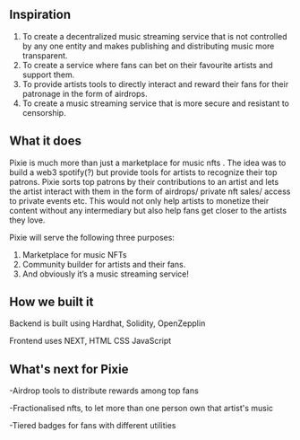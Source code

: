 
## Inspiration

1. To create a decentralized music streaming service that is not controlled by any one entity and makes publishing and distributing music more transparent.
2. To create a service where fans can bet on their favourite artists and support them.
3. To provide artists tools to directly interact and reward their fans for their patronage in the form of airdrops.
4. To create a music streaming service that is more secure and resistant to censorship.


## What it does

Pixie is much more than just a marketplace for music nfts . The idea was to build a web3 spotify(?) but provide tools for artists to recognize their top patrons. Pixie sorts top patrons by their contributions to an artist and lets the artist interact with them in the form of airdrops/ private nft sales/ access to private events etc. This would not only help artists to monetize their content without any intermediary but also help fans get closer to the artists they love.

Pixie will serve the following three purposes:
1. Marketplace for music NFTs
2. Community builder for artists and their fans.
3. And obviously it’s a music streaming service!


## How we built it
Backend is built using Hardhat, Solidity, OpenZepplin

Frontend uses NEXT, HTML CSS JavaScript

## What's next for Pixie

-Airdrop tools to distribute rewards among top fans

-Fractionalised nfts, to let more than one person  own that artist's music

-Tiered badges for fans with different utilities

